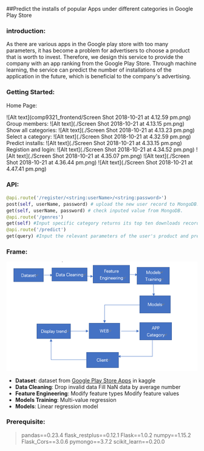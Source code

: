 ##Predict the installs of popular Apps under different categories in Google Play Store
### introduction:
As there are various apps in the Google play store with too many parameters, it has become a problem for advertisers to choose a product that is worth to invest.
Therefore, we design this service to provide the company with an app ranking from the Google Play Store. Through machine learning, the service can predict the number of installations of the application in the future, which is beneficial to the company's advertising.

### Getting Started:
Home Page:

![Alt text](comp9321_frontend/Screen Shot 2018-10-21 at 4.12.59 pm.png)
Group members:
![Alt text](./Screen Shot 2018-10-21 at 4.13.15 pm.png)
Show all categories:
![Alt text](./Screen Shot 2018-10-21 at 4.13.23 pm.png)
Select a category:
![Alt text](./Screen Shot 2018-10-21 at 4.32.59 pm.png)
Predict installs:
![Alt text](./Screen Shot 2018-10-21 at 4.33.15 pm.png)
Registion and login:
![Alt text](./Screen Shot 2018-10-21 at 4.34.52 pm.png)
![Alt text](./Screen Shot 2018-10-21 at 4.35.07 pm.png)
![Alt text](./Screen Shot 2018-10-21 at 4.36.44 pm.png)
![Alt text](./Screen Shot 2018-10-21 at 4.47.41 pm.png)



### API:
``` python
@api.route('/register/<string:userName>/<string:password>')
post(self, userName, password) # upload the new user record to MongoDB.
get(self, userName, password) # check inputed value from MongoDB.
@api.route('/genres')
get(self) #Input specific category returns its top ten downloads records.
@api.route('/predict')
get(query) #Input the relevant parameters of the user's product and predict the download volume.
```
### Frame:
![Alt text](./1540096983690.png)
- **Dataset**:
dataset from  [Google Play Store Apps](https://www.kaggle.com/lava18/google-play-store-apps) in kaggle
- **Data Cleaning**:
Drop invalid data
Fill NaN data by average number
- **Feature Engineering**:
Modify feature types
Modify feature values
- **Models Training**: 
Multi-value regression
- **Models**:
Linear regression model

### Prerequisite:
> pandas==0.23.4
flask_restplus==0.12.1
Flask==1.0.2
numpy==1.15.2
Flask_Cors==3.0.6
pymongo==3.7.2
scikit_learn==0.20.0

















































